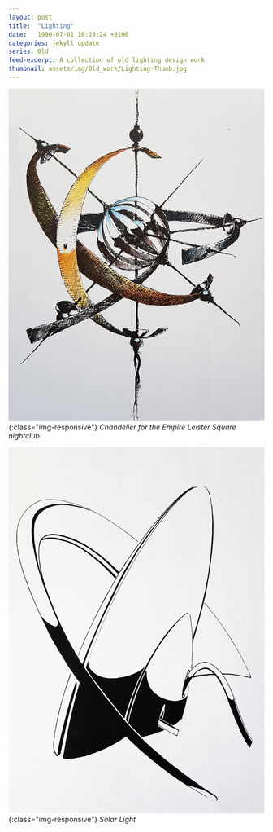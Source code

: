 ```yaml
---
layout: post
title:  "Lighting"
date:   1990-07-01 16:28:24 +0100
categories: jekyll update
series: Old
feed-excerpt: A collection of old lighting design work
thumbnail: assets/img/Old_work/Lighting-Thumb.jpg
---
```

![Mycelium 1 Sculpture](/assets/img/Old_work/EmpireClub01.jpg){:class="img-responsive"}
*Chandelier for the Empire Leister Square nightclub*

![Mycelium 1 Sculpture](/assets/img/Old_work/Solar01.jpg){:class="img-responsive"}
*Solar Light*